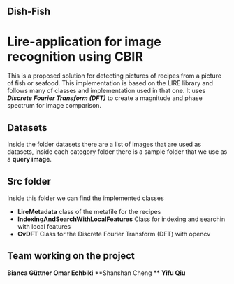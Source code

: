 ## Dish-Fish 
# Lire-application for image recognition using CBIR 
This is a proposed solution for detecting pictures of recipes from a picture of fish or seafood.
This implementation is based on the LIRE library and follows many of classes and implementation used in that one.
It uses  ***Discrete Fourier Transform (DFT)*** to create a magnitude and phase spectrum for image comparison.

## Datasets 
Inside the folder datasets there are a list of images that are used as datasets, inside each category folder there is a sample folder that we use as a __query image__.

## Src folder 
Inside this folder we can find the implemented classes
+ **LireMetadata** class of the metafile for the recipes 
+ **IndexingAndSearchWithLocalFeatures** Class for indexing and searchin with local features
+ **CvDFT** Class for the Discrete Fourier Transform (DFT) with opencv

## Team working on the project
**Bianca Güttner**
**Omar Echbiki**
**Shanshan Cheng **
**Yifu Qiu**


